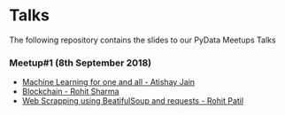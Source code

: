 # Talks
The following repository contains the slides to our PyData Meetups Talks

### Meetup#1  (8th September 2018)

- [Machine Learning for one and all - Atishay Jain](Meetup-1-2018-09-08/machine-learning-atishay-jain.pdf)
- [Blockchain - Rohit Sharma](Meetup-1-2018-09-08/blockchain-rohit-sharma.pdf)
- [Web Scrapping using BeatifulSoup and requests - Rohit Patil](Meetup-1-2018-09-08/webscrapping-rohit-patil.pdf)